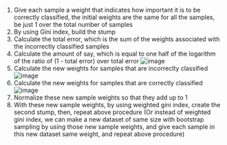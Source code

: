1. Give each sample a weight that indicates how important it is to be correctly classified, the initial weights are the same for all the samples, be just 1 over the total number of samples
2. By using Gini index, build the stump
3. Calculate the total error, which is the sum of the weights associated with the incorrectly classified samples
4. Calculate the amount of say, which is equal to one half of the logarithm of the ratio of (1 - total error) over total error
![image](https://user-images.githubusercontent.com/60442877/194757433-fc11272e-6e97-4c38-a744-ce60cfc527a4.png)
5. Calculate the new weights for samples that are incorreclty classified
![image](https://user-images.githubusercontent.com/60442877/194757665-244e2613-d672-43e7-99c7-7705f9fa91a3.png)
6. Calculate the new weights for samples that are correctly classified
![image](https://user-images.githubusercontent.com/60442877/194757694-7480a0f3-94de-4644-a05f-694dc679287c.png)
7. Normalize these new sample weights so that they add up to 1
8. With these new sample weights, by using weighted gini index, create the second stump, then, repeat above procedure (Or instead of weighted gini index, we can make a new dataset of same size with bootstrap sampling by using those new sample weights, and give each sample in this new dataset same weight, and repeat above procedure)
